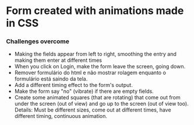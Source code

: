 # Form created with animations made in CSS

### Challenges overcome

- Making the fields appear from left to right, smoothing the entry and making them enter at different times
- When you click on Login, make the form leave the screen, going down.
- Remover formulário do html e não mostrar rolagem enquanto o formulário está saindo da tela.
- Add a different timing effect to the form's output.
- Make the form say "no" (vibrate) if there are empty fields.
- Create some animated squares (that are rotating) that come out from under the screen (out of view) and go up to the screen (out of view too). Details: Must be different sizes, come out at different times, have different timing, continuous animation.
